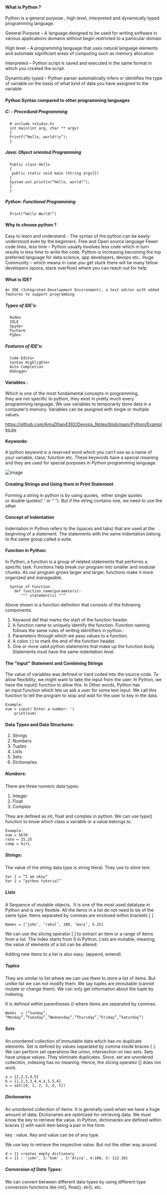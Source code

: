 #### What is Python ?

Python is a general purpose , high level, interpreted and dynamically typed programming language.

General Purpose – A language designed to be used for writing software in various applications domains without begin restricted to a particular domain

High level – A programming language that uses  natural language elements and automate significant areas of computing such as memory allocation

Interpreted – Python script is saved and executed in the same format in which you created the script. 

Dynamically typed – Python parser automatically infers or identifies the type of variable on the basis of what kind of data you have assigned to the variable 


#### Python Syntax compared to other programming languages 

   ##### C: - Procedural Programming
      # include <studio.h>
      int main(int arg, char ** argv)
      {
      Printf(“Hello, world!\n”);
      }

   ##### Java: Object oriented Programming
      Public class Hello
      { 
       public static void main (String argv[])
      {
      System.out.println(“Hello, world!”);
      }
      }

   ##### Python: Functional Programming
      Print(“Hello World!”)


#### Why to choose python ?

Easy to learn and understand - The syntax of the python can be easily understood even by the beginners.
Free and Open source language 
Fewer code lines, less time – Python usually involves less code which in turn results in less time to write the code.
Python is increasing becoming the top preferred language for data science, app developers, devops etc..
Huge Community – which means in case you get stuck there will be many fellow developers (quora, stack overflow)  where you can reach out for help

#### What is IDE?
	An IDE (Integrated Development Environment), a text editor with added features to support programming

   ##### Types of IDE’s:

      Rodeo
      IDLE
      Spyder
      Pycharm
      PyDev

   ##### Features of IDE’s:
      Code Editor
      Syntax Highlighter
      Auto Completion
      Debugger

#### Variables :
Which is one of the most fundamental concepts in programming,   
they are not specific to python, they exist in pretty much every programming language. 
We use variables to temporarily store data in a computer’s memory. 
Variables can be assigned with single or multiple values.
 
https://github.com/AmuDhan4392/Devops_Notes/blob/main/Python/Examples.py
  
#### Keywords:
A python keyword is a reserved word which you can’t use as a name of your variable, class, function etc. 
These keywords have a special meaning and they are used for special purposes in Python programming language.

![image](https://user-images.githubusercontent.com/119385929/206261602-b82d94a3-a55f-4e7f-b548-d0a826100d40.png)


#### Creating Strings and Using them in Print Statement
 
Forming a string in python is by using quotes,  either single quotes or double quotes(‘ ‘ or “ ”). But if the string contains one, we need to use the other

#### Concept of Indentation
	
Indentation in Python refers to the (spaces and tabs) that are used at the beginning of a statement. 
The statements with the same indentation belong to the same group called a suite.

#### Function in Python:

In Python, a function is a group of related statements that performs a specific task.
Functions help break our program into smaller and modular chunks. As our program grows larger and larger, functions make it more organized and manageable.

      Syntax of Function
        def function_name(parameters):
           """ statement(s) ""“

Above shown is a function definition that consists of the following components.

   1. Keyword def that marks the start of the function header.
   2. A function name to uniquely identify the function. Function naming follows the same rules of writing identifiers in python.
   3. Parameters through which we pass values to a function. 
   4. A colon (:) to mark the end of the function header.
   5. One or more valid python statements that make up the function body. Statements must have the same indentation level.

#### The "input" Statement and Combining Strings

The value of variables was defined or hard coded into the source code. 
To allow flexibility, we might want to take the input from the user. In Python, we have the input() function to allow this.
In Other words, Python has an input function which lets us ask a user for some text input. 
We call this function to tell the program to stop and wait for the user to key in the data.

	Example:
	num = input('Enter a number: ') 
        print(num)

#### Data Types and Data Structures:

  1. Strings
  2. Numbers
  3. Tuples
  4. Lists
  5. Sets
  6. Dictionaries

##### Numbers:

There are three numeric data types:
  1. Integer
  2. Float
  3. Complex

They are defined as  int, float and complex in python. We can use type() function to know which class a variable or a value belongs to.

	Example:
	num = 5678
	rate = 25.25
	comp = 6j+1

##### Strings:

The value of the string data type is string literal. They use to store text.

	Var 1 = “I am okay”
	Var 2 = “python tutorial”

##### Lists

A Sequence of mutable objects.  It is one of the most used datatype in Python and is very flexible. All the items in a list do not need to be of the same type. 
Items separated by commas are enclosed within brackets [ ]

	Names = [‘john’, ‘rahul’, 100, ’mary’, 5.25]

We can use the slicing operator [ ] to extract an item or a range of items from a list. The index starts from 0 in Python.
Lists are mutable, meaning, the value of elements of a list can be altered.

Adding new items to a list is also easy. (append, extend)

##### Tuples

They are similar to list where we can use them to store a list of items. But unlike list we can  not modify them. 
We say tuples are immutable (cannot mutate or change them). We can only get information about the tuple by indexing.
	
It is defined within parentheses () where items are separated by commas.

	Weeks  = (“Sunday”, “Monday”,”Tuesday”,”Wednesday”,”Thursday”,”Friday”,”Saturday”)

##### Sets

An unordered collection of immutable data which has no duplicate elements. Set is defined by values separated by comma inside braces { }.
We can perform set operations like union, intersection on two sets. Sets have unique values. They eliminate duplicates.
Since, set are unordered collection, indexing has no meaning. Hence, the slicing operator [] does not work.

	a = {1,2,3,4,5}
	b = {1,2,3,3,4,4,4,5,5,6}
	n = set([0, 1, 2, 3, 4, 5])


##### Dictionaries

An unordered collection of items. It is generally used when we have a huge amount of data. Dictionaries are optimized for retrieving data. 
We must know the key to retrieve the value.
In Python, dictionaries are defined within braces {} with each item being a pair in the form 

key : value. Key and value can be of any type.

We use key to retrieve the respective value. But not the other way around.

	d = {} creates empty dictionary
	d = {1 : ‘john’, 2:’kom’ , 3:’Alice’, 4:100, 5: 122.36}

##### Conversion of Data Types:

We can convert between different data types by using different type conversion functions like int(), float(), str(), etc.
     
    
